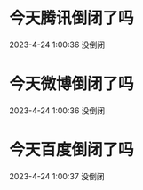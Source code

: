 # 今天腾讯倒闭了吗

2023-4-24 1:00:36 没倒闭

# 今天微博倒闭了吗

2023-4-24 1:00:36 没倒闭

# 今天百度倒闭了吗

2023-4-24 1:00:37 没倒闭

